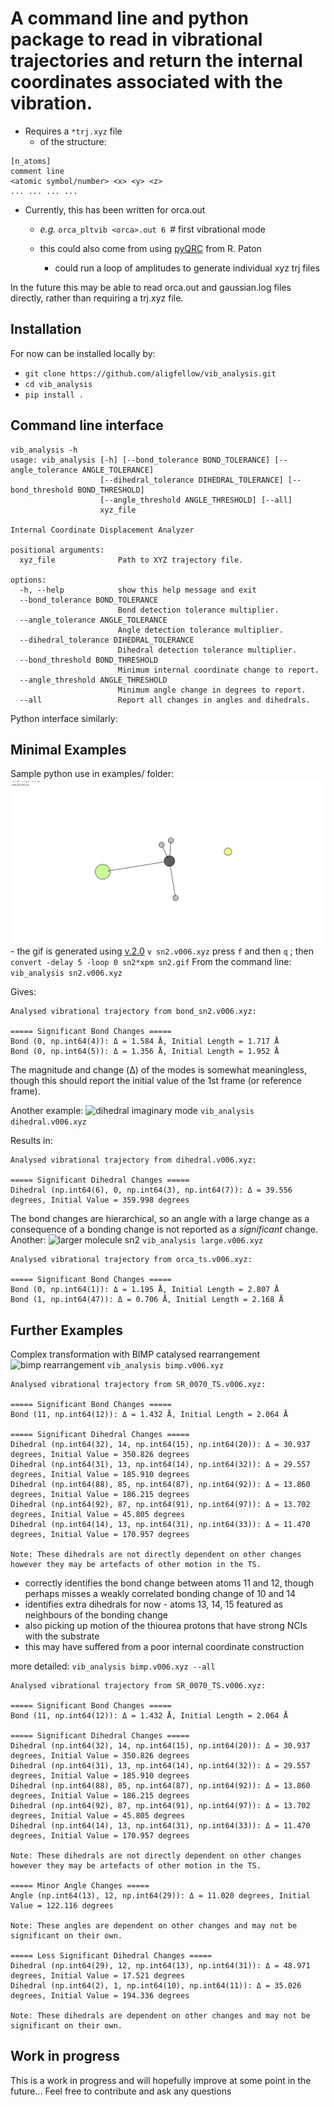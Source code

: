 # A command line and python package to read in vibrational trajectories and return the internal coordinates associated with the vibration.

- Requires a ```*trj.xyz``` file
  - of the structure:
```
[n_atoms]
comment line
<atomic symbol/number> <x> <y> <z>
... ... ... ... 
```
- Currently, this has been written for orca.out
  - _e.g._ ```orca_pltvib <orca>.out 6 ```# first vibrational mode
  - this could also come from using [pyQRC](https://github.com/patonlab/pyQRC) from R. Paton
  
     - could run a loop of amplitudes to generate individual xyz trj files
     
In the future this may be able to read orca.out and gaussian.log files directly, rather than requiring a trj.xyz file.

## Installation
For now can be installed locally by:
- ```git clone https://github.com/aligfellow/vib_analysis.git```
- ```cd vib_analysis```
- ```pip install .```

## Command line interface
```
vib_analysis -h
usage: vib_analysis [-h] [--bond_tolerance BOND_TOLERANCE] [--angle_tolerance ANGLE_TOLERANCE]
                    [--dihedral_tolerance DIHEDRAL_TOLERANCE] [--bond_threshold BOND_THRESHOLD]
                    [--angle_threshold ANGLE_THRESHOLD] [--all]
                    xyz_file

Internal Coordinate Displacement Analyzer

positional arguments:
  xyz_file              Path to XYZ trajectory file.

options:
  -h, --help            show this help message and exit
  --bond_tolerance BOND_TOLERANCE
                        Bond detection tolerance multiplier.
  --angle_tolerance ANGLE_TOLERANCE
                        Angle detection tolerance multiplier.
  --dihedral_tolerance DIHEDRAL_TOLERANCE
                        Dihedral detection tolerance multiplier.
  --bond_threshold BOND_THRESHOLD
                        Minimum internal coordinate change to report.
  --angle_threshold ANGLE_THRESHOLD
                        Minimum angle change in degrees to report.
  --all                 Report all changes in angles and dihedrals.
```                 
Python interface similarly:

## Minimal Examples 
Sample python use in examples/ folder:
![sn2 imaginary mode](images/sn2.gif)
    - the gif is generated using [v.2.0](https://github.com/briling/v) ```v sn2.v006.xyz``` press `f` and then `q` ; then ```convert -delay 5 -loop 0 sn2*xpm sn2.gif```
From the command line:
  ``` vib_analysis sn2.v006.xyz ```

Gives:
```
Analysed vibrational trajectory from bond_sn2.v006.xyz:

===== Significant Bond Changes =====
Bond (0, np.int64(4)): Δ = 1.584 Å, Initial Length = 1.717 Å
Bond (0, np.int64(5)): Δ = 1.356 Å, Initial Length = 1.952 Å
```
The magnitude and change (Δ) of the modes is somewhat meaningless, though this should report the initial value of the 1st frame (or reference frame).

Another example:
![dihedral imaginary mode](images/dihedral.gif)
```vib_analysis dihedral.v006.xyz```

Results in:
```
Analysed vibrational trajectory from dihedral.v006.xyz:

===== Significant Dihedral Changes =====
Dihedral (np.int64(6), 0, np.int64(3), np.int64(7)): Δ = 39.556 degrees, Initial Value = 359.998 degrees
```

The bond changes are hierarchical, so an angle with a large change as a consequence of a bonding change is not reported as a *significant* change.
Another:
![larger molecule sn2](images/large.gif)
```vib_analysis large.v006.xyz```

```
Analysed vibrational trajectory from orca_ts.v006.xyz:

===== Significant Bond Changes =====
Bond (0, np.int64(1)): Δ = 1.195 Å, Initial Length = 2.807 Å
Bond (1, np.int64(47)): Δ = 0.706 Å, Initial Length = 2.168 Å
```

## Further Examples
Complex transformation with BIMP catalysed rearrangement
![bimp rearrangement](images/bimp.gif)
```vib_analysis bimp.v006.xyz```

```
Analysed vibrational trajectory from SR_0070_TS.v006.xyz:

===== Significant Bond Changes =====
Bond (11, np.int64(12)): Δ = 1.432 Å, Initial Length = 2.064 Å

===== Significant Dihedral Changes =====
Dihedral (np.int64(32), 14, np.int64(15), np.int64(20)): Δ = 30.937 degrees, Initial Value = 350.826 degrees
Dihedral (np.int64(31), 13, np.int64(14), np.int64(32)): Δ = 29.557 degrees, Initial Value = 185.910 degrees
Dihedral (np.int64(88), 85, np.int64(87), np.int64(92)): Δ = 13.860 degrees, Initial Value = 186.215 degrees
Dihedral (np.int64(92), 87, np.int64(91), np.int64(97)): Δ = 13.702 degrees, Initial Value = 45.805 degrees
Dihedral (np.int64(14), 13, np.int64(31), np.int64(33)): Δ = 11.470 degrees, Initial Value = 170.957 degrees

Note: These dihedrals are not directly dependent on other changes however they may be artefacts of other motion in the TS.
```
- correctly identifies the bond change between atoms 11 and 12, though perhaps misses a weakly correlated bonding change of 10 and 14
- identifies extra dihedrals for now - atoms 13, 14, 15 featured as neighbours of the bonding change
- also picking up motion of the thiourea protons that have strong NCIs with the substrate
- this may have suffered from a poor internal coordinate construction

more detailed:
```vib_analysis bimp.v006.xyz --all```

```
Analysed vibrational trajectory from SR_0070_TS.v006.xyz:

===== Significant Bond Changes =====
Bond (11, np.int64(12)): Δ = 1.432 Å, Initial Length = 2.064 Å

===== Significant Dihedral Changes =====
Dihedral (np.int64(32), 14, np.int64(15), np.int64(20)): Δ = 30.937 degrees, Initial Value = 350.826 degrees
Dihedral (np.int64(31), 13, np.int64(14), np.int64(32)): Δ = 29.557 degrees, Initial Value = 185.910 degrees
Dihedral (np.int64(88), 85, np.int64(87), np.int64(92)): Δ = 13.860 degrees, Initial Value = 186.215 degrees
Dihedral (np.int64(92), 87, np.int64(91), np.int64(97)): Δ = 13.702 degrees, Initial Value = 45.805 degrees
Dihedral (np.int64(14), 13, np.int64(31), np.int64(33)): Δ = 11.470 degrees, Initial Value = 170.957 degrees

Note: These dihedrals are not directly dependent on other changes however they may be artefacts of other motion in the TS.

===== Minor Angle Changes =====
Angle (np.int64(13), 12, np.int64(29)): Δ = 11.020 degrees, Initial Value = 122.116 degrees

Note: These angles are dependent on other changes and may not be significant on their own.

===== Less Significant Dihedral Changes =====
Dihedral (np.int64(29), 12, np.int64(13), np.int64(31)): Δ = 48.971 degrees, Initial Value = 17.521 degrees
Dihedral (np.int64(2), 1, np.int64(10), np.int64(11)): Δ = 35.026 degrees, Initial Value = 194.336 degrees

Note: These dihedrals are dependent on other changes and may not be significant on their own.
```

## Work in progress
This is a work in progress and will hopefully improve at some point in the future...
Feel free to contribute and ask any questions
